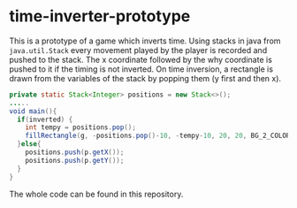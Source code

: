# time-inverter-prototype
This is a prototype of a game which inverts time. Using stacks in java from `java.util.Stack` every movement played by the player is recorded and pushed to the stack. The x coordinate followed by the why coordinate is pushed to it if the timing is not inverted. On time inversion, a rectangle is drawn from the variables of the stack by popping them (y first and then x).
```java
private static Stack<Integer> positions = new Stack<>();
.....
void main(){
  if(inverted) {
    int tempy = positions.pop();
    fillRectangle(g, -positions.pop()-10, -tempy-10, 20, 20, BG_2_COLOR);
  }else{
    positions.push(p.getX());
    positions.push(p.getY());
  }
}
```
The whole code can be found in this repository.
